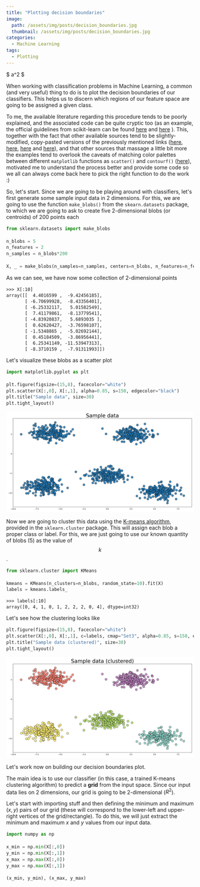 ```yaml
---
title: "Plotting decision boundaries"
image:
  path: /assets/img/posts/decision_boundaries.jpg
  thumbnail: /assets/img/posts/decision_boundaries.jpg
categories:
  - Machine Learning
tags:
  - Plotting
---
```

$ a^2 $

When working with classification problems in Machine Learning, a common (and very useful) thing to do is to plot the decision boundaries of our classifiers. This helps us to discern which regions of our feature space are going to be assigned a given class.

To me, the available literature regarding this procedure tends to be poorly explained, and the associated code can be quite cryptic too (as an example, the official guidelines from scikit-learn can be found [here](https://scikit-learn.org/stable/auto_examples/tree/plot_iris_dtc.html) and [here](https://scikit-learn.org/stable/auto_examples/ensemble/plot_voting_decision_regions.html) ). This, together with the fact that other available sources tend to be slightly-modified, copy-pasted versions of the previously mentioned links ([here](https://towardsdatascience.com/easily-visualize-scikit-learn-models-decision-boundaries-dd0fb3747508), [here](https://gist.github.com/anandology/772d44d291a9daa198d4), [here](https://stackoverflow.com/questions/51297423/plot-scikit-learn-sklearn-svm-decision-boundary-surface) and [here](https://www.kaggle.com/arthurtok/decision-boundaries-visualised-via-python-plotly)), and that other sources that massage a little bit more the examples tend to overlook the caveats of matching color palettes between different `matplotlib` functions as `scatter()` and `contourf()` ([here](https://hackernoon.com/how-to-plot-a-decision-boundary-for-machine-learning-algorithms-in-python-3o1n3w07)), motivated me to understand the process better and provide some code so we all can always come back here to pick the right function to do the work :)

So, let's start. Since we are going to be playing around with classifiers, let's first generate some sample input data in 2 dimensions. For this, we are going to use the function `make_blobs()` from the `skearn.datasets` package, to which we are going to ask to create five 2-dimensional blobs (or centroids) of 200 points each

```python
from sklearn.datasets import make_blobs

n_blobs = 5
n_features = 2
n_samples = n_blobs*200

X, _ = make_blobs(n_samples=n_samples, centers=n_blobs, n_features=n_features, random_state=10)
```

As we can see, we have now some collection of 2-dimensional points

```
>>> X[:10]
array([[  4.4016599 ,  -9.42456185],
       [ -6.70699928,  -8.43356401],
       [ -6.25332117,   5.01582549],
       [  7.41179861,  -8.13779541],
       [ -4.83920837,   5.6893035 ],
       [  0.62620427,  -3.76598107],
       [ -1.5348865 ,  -5.02692144],
       [  0.45184509,  -3.86956441],
       [  6.25341149, -11.53947313],
       [ -8.3710159 ,  -7.91311993]])
```

Let's visualize these blobs as a scatter plot

```python
import matplotlib.pyplot as plt

plt.figure(figsize=(15,8), facecolor="white")
plt.scatter(X[:,0], X[:,1], alpha=0.85, s=150, edgecolor="black")
plt.title("Sample data", size=30)
plt.tight_layout()
```

![sample_data.jpg](/assets/img/posts/sample_data.jpg)

Now we are going to cluster this data using the [K-means algorithm](https://en.wikipedia.org/wiki/K-means_clustering), provided in the `sklearn.cluster` package. This will assign each blob a proper class or label. For this, we are just going to use our known quantity of blobs (5) as the value of $$k$$.

```python
from sklearn.cluster import KMeans

kmeans = KMeans(n_clusters=n_blobs, random_state=10).fit(X)
labels = kmeans.labels_
```

```
>>> labels[:10]
array([0, 4, 1, 0, 1, 2, 2, 2, 0, 4], dtype=int32)
```

Let's see how the clustering looks like

```python
plt.figure(figsize=(15,8), facecolor="white")
plt.scatter(X[:,0], X[:,1], c=labels, cmap="Set3", alpha=0.85, s=150, edgecolor="black")
plt.title("Sample data (clustered)", size=30)
plt.tight_layout()
```

![sample_data_clustered.jpg](/assets/img/posts/sample_data_clustered.jpg)

Let's work now on building our decision boundaries plot.

The main idea is to use our classifier (in this case, a trained K-means clustering algorithm) to predict a **grid** from the input space. Since our input data lies on 2 dimensions, our grid is going to be 2-dimensional ($R^2$).

Let's start with importing stuff and then defining the minimum and maximum $(x,y)$ pairs of our grid (these will correspond to the lower-left and upper-right vertices of the grid/rectangle). To do this, we will just extract the minimum and maximum $x$ and $y$ values from our input data.

```python
import numpy as np

x_min = np.min(X[:,0])
y_min = np.min(X[:,1])
x_max = np.max(X[:,0])
y_max = np.max(X[:,1])

(x_min, y_min), (x_max, y_max)
```
